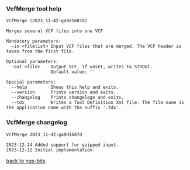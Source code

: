 ### VcfMerge tool help
	VcfMerge (2023_11-42-ga9d1687d)
	
	Merges several VCF files into one VCF
	
	Mandatory parameters:
	  -in <filelist> Input VCF files that are merged. The VCF header is taken from the first file.
	
	Optional parameters:
	  -out <file>    Output VCF. If unset, writes to STDOUT.
	                 Default value: ''
	
	Special parameters:
	  --help         Shows this help and exits.
	  --version      Prints version and exits.
	  --changelog    Prints changeloge and exits.
	  --tdx          Writes a Tool Definition Xml file. The file name is the application name with the suffix '.tdx'.
	
### VcfMerge changelog
	VcfMerge 2023_11-42-ga9d1687d
	
	2023-12-14 Added support for gzipped input.
	2023-12-12 Initial implementation.
[back to ngs-bits](https://github.com/imgag/ngs-bits)